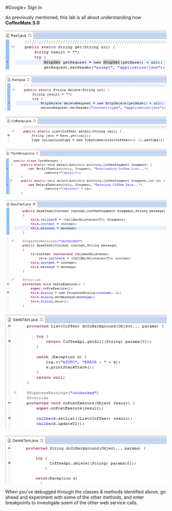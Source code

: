 #Google+ Sign In 


As previously mentioned, this lab is all about understanding how <b>CoffeeMate.5.0</b> 

![](../img/bp01.png)

![](../img/bp02.png)

![](../img/bp03.png)

![](../img/bp04.png)

![](../img/bp05.png)

![](../img/bp06.png)

![](../img/bp07.png)

When you've debugged through the classes & methods identified above, go ahead and experiment with some of the other methods, and enter breakpoints to investigate soem of the other web service calls.